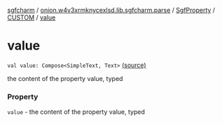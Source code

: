 [sgfcharm](../../../index.md) / [onion.w4v3xrmknycexlsd.lib.sgfcharm.parse](../../index.md) / [SgfProperty](../index.md) / [CUSTOM](index.md) / [value](./value.md)

# value

`val value: Compose<SimpleText, Text>` [(source)](https://github.com/w4v3/sgfcharm/tree/master/sgfcharm/src/main/java/onion/w4v3xrmknycexlsd/lib/sgfcharm/parse/SgfTree.kt#L287)

the content of the property value, typed

### Property

`value` - the content of the property value, typed
